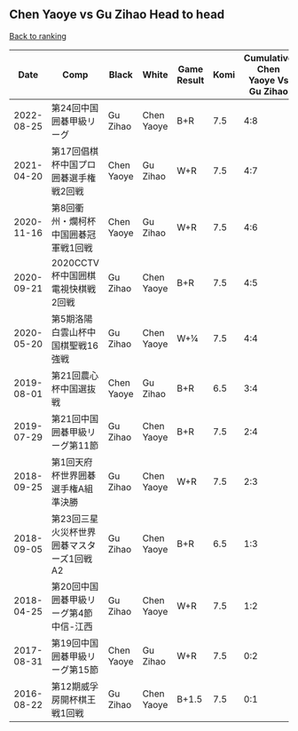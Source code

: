 ## Chen Yaoye vs Gu Zihao Head to head

[Back to ranking](../../index.md)




| **Date** | **Comp** | **Black** | **White** | **Game Result** | **Komi** | **Cumulative Chen Yaoye Vs Gu Zihao** | **Chen Yaoye Streak** | **Gu Zihao Streak** | 
| --- | --- | --- | --- | --- | --- | --- | --- | --- |
| 2022-08-25 | 第24回中国囲碁甲級リーグ | Gu Zihao | Chen Yaoye | B+R | 7.5 | 4:8 | 0 | 4 | 
| 2021-04-20 | 第17回倡棋杯中国プロ囲碁選手権戦2回戦 | Chen Yaoye | Gu Zihao | W+R | 7.5 | 4:7 | 0 | 3 | 
| 2020-11-16 | 第8回衢州・爛柯杯中国囲碁冠軍戦1回戦 | Chen Yaoye | Gu Zihao | W+R | 7.5 | 4:6 | 0 | 2 | 
| 2020-09-21 | 2020CCTV杯中国囲棋電視快棋戦2回戦 | Gu Zihao | Chen Yaoye | B+R | 7.5 | 4:5 | 0 | 1 | 
| 2020-05-20 | 第5期洛陽白雲山杯中国棋聖戦16強戦 | Gu Zihao | Chen Yaoye | W+¼ | 7.5 | 4:4 | 2 | 0 | 
| 2019-08-01 | 第21回農心杯中国選抜戦 | Chen Yaoye | Gu Zihao | B+R | 6.5 | 3:4 | 1 | 0 | 
| 2019-07-29 | 第21回中国囲碁甲級リーグ第11節 | Gu Zihao | Chen Yaoye | B+R | 7.5 | 2:4 | 0 | 1 | 
| 2018-09-25 | 第1回天府杯世界囲碁選手権A組準決勝 | Gu Zihao | Chen Yaoye | W+R | 7.5 | 2:3 | 1 | 0 | 
| 2018-09-05 | 第23回三星火災杯世界囲碁マスターズ1回戦A2 | Gu Zihao | Chen Yaoye | B+R | 6.5 | 1:3 | 0 | 1 | 
| 2018-04-25 | 第20回中国囲碁甲級リーグ第4節中信-江西 | Gu Zihao | Chen Yaoye | W+R | 7.5 | 1:2 | 1 | 0 | 
| 2017-08-31 | 第19回中国囲碁甲級リーグ第15節 | Chen Yaoye | Gu Zihao | W+R | 7.5 | 0:2 | 0 | 2 | 
| 2016-08-22 | 第12期威孚房開杯棋王戦1回戦 | Gu Zihao | Chen Yaoye | B+1.5 | 7.5 | 0:1 | 0 | 1 |




